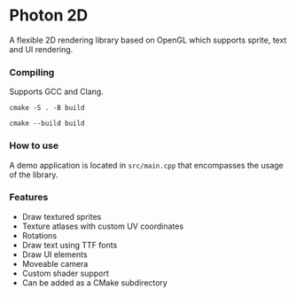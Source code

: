 # Photon 2D

A flexible 2D rendering library based on OpenGL which supports sprite, text and UI rendering.

### Compiling

Supports GCC and Clang.

`cmake -S . -B build`

`cmake --build build`

### How to use

A demo application is located in `src/main.cpp` that encompasses the usage of the library.

### Features

- Draw textured sprites
- Texture atlases with custom UV coordinates
- Rotations
- Draw text using TTF fonts
- Draw UI elements
- Moveable camera
- Custom shader support
- Can be added as a CMake subdirectory